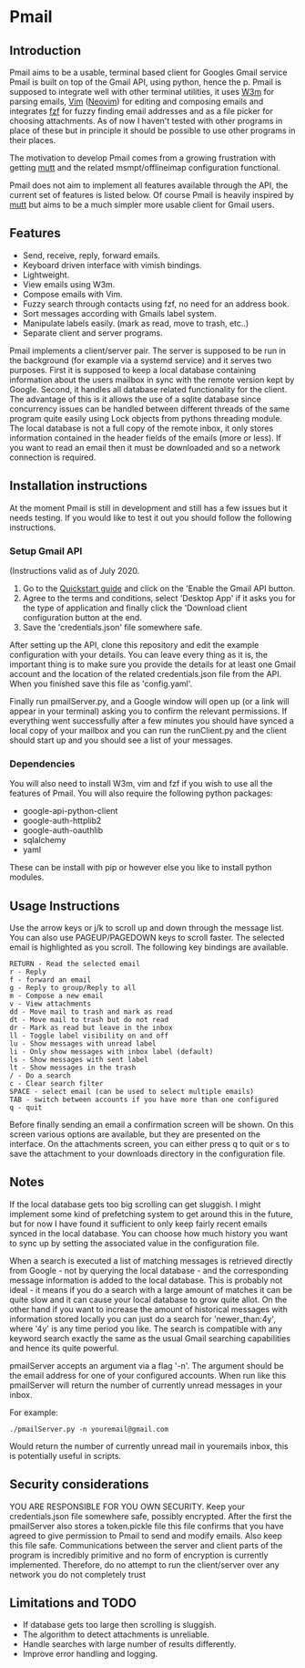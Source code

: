# Pmail

## Introduction

Pmail aims to be a usable, terminal based client for Googles Gmail service
Pmail is built on top of the Gmail API, using python, hence the p.
Pmail is supposed to integrate well with other terminal utilities, it uses
[W3m][2] for parsing emails, [Vim][3] ([Neovim][4]) for editing and composing
emails and integrates [fzf][5] for fuzzy finding email addresses and as a file
picker for choosing attachments.
As of now I haven't tested with other programs in place of
these but in principle it should be possible to use other programs in their
places.

The motivation to develop Pmail comes from a growing frustration with getting
[mutt][6] and the related msmpt/offlineimap configuration functional.

Pmail does not aim to implement all features available through the API, the
current set of features is listed below.
Of course Pmail is heavily inspired
by [mutt][6] but aims to be a much simpler more usable client for Gmail users.

## Features

- Send, receive, reply, forward emails.
- Keyboard driven interface with vimish bindings.
- Lightweight.
- View emails using W3m.
- Compose emails with Vim.
- Fuzzy search through contacts using fzf, no need for an address book.
- Sort messages according with Gmails label system.
- Manipulate labels easily. (mark as read, move to trash, etc..)
- Separate client and server programs.

Pmail implements a client/server pair. The server is supposed to be run in the
background (for example via a systemd service) and it serves two purposes.
First it is supposed to keep a local database containing information about the
users mailbox in sync with the remote version kept by Google.
Second, it handles all database related functionality for the client.
The advantage of this is it allows the use of a sqlite database 
since concurrency issues can be handled between different threads of the same
program quite easily using Lock objects from pythons threading module. 
The local database is not a full copy of the remote inbox, it only stores 
information contained in the header fields of the emails (more or less).
If you want to read an email then it must be downloaded and so a network
connection is required.

## Installation instructions

At the moment Pmail is still in development and still has a few issues but it
needs testing. If you would like to test it out you should follow the following
instructions.

### Setup Gmail API

(Instructions valid as of July 2020.

1. Go to the [Quickstart guide][1] and click on the 'Enable the Gmail API
button.
2. Agree to the terms and conditions, select 'Desktop App' if it asks you for
the type of application and finally click the 'Download client configuration
button at the end.
3. Save the 'credentials.json' file somewhere safe.

After setting up the API, clone this repository and edit the example
configuration with your details. You can leave every thing as it is, the
important thing is to make sure you provide the details for at least one Gmail
account and the location of the related credentials.json file from the API.
When you finished save this file as 'config.yaml'.

Finally run pmailServer.py, and a Google window will open up (or a link will
appear in your terminal) asking you to confirm the relevant permissions.  If
everything went successfully after a few minutes you should have synced a local
copy of your mailbox and you can run the runClient.py and the client should
start up and you should see a list of your messages.

### Dependencies

You will also need to install W3m, vim and fzf if you wish to use all the
features of Pmail.
You will also require the following python packages:

- google-api-python-client 
- google-auth-httplib2 
- google-auth-oauthlib
- sqlalchemy
- yaml

These can be install with pip or however else you like to install python
modules.

## Usage Instructions

Use the arrow keys or j/k to scroll up and down through the message list.
You can also use PAGEUP/PAGEDOWN keys to scroll faster.
The selected email is highlighted as you scroll.
The following key bindings are available.

    RETURN - Read the selected email
    r - Reply
    f - forward an email
    g - Reply to group/Reply to all
    m - Compose a new email
    v - View attachments
    dd - Move mail to trash and mark as read
    dt - Move mail to trash but do not read
    dr - Mark as read but leave in the inbox
    ll - Toggle label visibility on and off
    lu - Show messages with unread label
    li - Only show messages with inbox label (default)
    ls - Show messages with sent label
    lt - Show messages in the trash
    / - Do a search
    c - Clear search filter
    SPACE - select email (can be used to select multiple emails)
    TAB - switch between accounts if you have more than one configured
    q - quit

Before finally sending an email a confirmation screen will be shown. On this
screen various options are available, but they are presented on the interface.
On the attachments screen, you can either press q to quit or s to save the
attachment to your downloads directory in the configuration file.

## Notes

If the local database gets too big scrolling can get sluggish.
I might implement some kind of prefetching system to get around this in the
future, but for now I have found it sufficient to only keep fairly recent emails
synced in the local database.
You can choose how much history you want to sync up by setting the
associated value in the configuration file.

When a search is executed a list of matching messages is retrieved directly from
Google - not by querying the local database - and the corresponding message
information is added to the local database.
This is probably not ideal - it means if you do a search with a large amount of
matches it can be quite slow and it can cause your local database to grow quite
allot.
On the other hand if you want to increase the amount of historical messages with
information stored locally you can just do a search for 'newer_than:4y', where
'4y' is any time period you like.
The search is compatible with any keyword search exactly the same as the usual
Gmail searching capabilities and hence its quite powerful.

pmailServer accepts an argument via a flag '-n'. The argument should be the
email address for one of your configured accounts. When run like this
pmailServer will return the number of currently unread messages in your inbox.

For example:

    ./pmailServer.py -n youremail@gmail.com

Would return the number of currently unread mail in youremails inbox, this is
potentially useful in scripts.

## Security considerations

YOU ARE RESPONSIBLE FOR YOU OWN SECURITY. Keep your credentials.json file
somewhere safe, possibly encrypted.
After the first the pmailServer also stores a token.pickle file this file
confirms that you have agreed to give permission to Pmail to send and modify
emails. 
Also keep this file safe.
Communications between the server and client parts of the program is incredibly
primitive and no form of encryption is currently implemented. Therefore, do no
attempt to run the client/server over any network you do not completely trust

## Limitations and TODO

- If database gets too large then scrolling is sluggish.
- The algorithm to detect attachments is unreliable.
- Handle searches with large number of results differently.
- Improve error handling and logging. 


[1]: https://developers.google.com/gmail/api/quickstart/python
[2]: http://w3m.sourceforge.net/
[3]: https://www.vim.org/
[4]: https://neovim.io/
[5]: https://github.com/junegunn/fzf
[6]: http://www.mutt.org/
